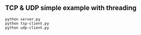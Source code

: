 ## TCP & UDP simple example with threading

```
python server.py
python tsp-client.py
python udp-client.py
```
